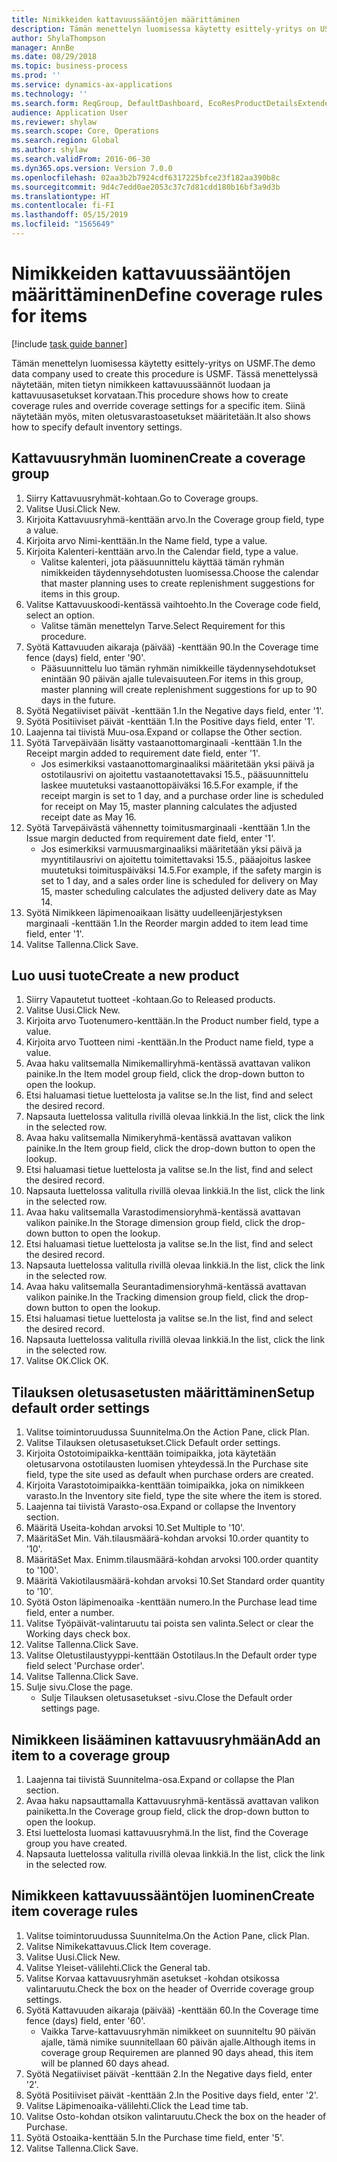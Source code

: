 ```yaml
---
title: Nimikkeiden kattavuussääntöjen määrittäminen
description: Tämän menettelyn luomisessa käytetty esittely-yritys on USMF.
author: ShylaThompson
manager: AnnBe
ms.date: 08/29/2018
ms.topic: business-process
ms.prod: ''
ms.service: dynamics-ax-applications
ms.technology: ''
ms.search.form: ReqGroup, DefaultDashboard, EcoResProductDetailsExtended, EcoResProductCreate, InventItemOrderSetup, ReqItemTable
audience: Application User
ms.reviewer: shylaw
ms.search.scope: Core, Operations
ms.search.region: Global
ms.author: shylaw
ms.search.validFrom: 2016-06-30
ms.dyn365.ops.version: Version 7.0.0
ms.openlocfilehash: 02aa3b2b7924cdf6317225bfce23f182aa390b8c
ms.sourcegitcommit: 9d4c7edd0ae2053c37c7d81cdd180b16bf3a9d3b
ms.translationtype: HT
ms.contentlocale: fi-FI
ms.lasthandoff: 05/15/2019
ms.locfileid: "1565649"
---
```

# <a name="define-coverage-rules-for-items"></a><span data-ttu-id="3d43a-103">Nimikkeiden kattavuussääntöjen määrittäminen</span><span class="sxs-lookup"><span data-stu-id="3d43a-103">Define coverage rules for items</span></span>

[!include [task guide banner](../../includes/task-guide-banner.md)]

<span data-ttu-id="3d43a-104">Tämän menettelyn luomisessa käytetty esittely-yritys on USMF.</span><span class="sxs-lookup"><span data-stu-id="3d43a-104">The demo data company used to create this procedure is USMF.</span></span> <span data-ttu-id="3d43a-105">Tässä menettelyssä näytetään, miten tietyn nimikkeen kattavuussäännöt luodaan ja kattavuusasetukset korvataan.</span><span class="sxs-lookup"><span data-stu-id="3d43a-105">This procedure shows how to create coverage rules and override coverage settings for a specific item.</span></span> <span data-ttu-id="3d43a-106">Siinä näytetään myös, miten oletusvarastoasetukset määritetään.</span><span class="sxs-lookup"><span data-stu-id="3d43a-106">It also shows how to specify default inventory settings.</span></span>


## <a name="create-a-coverage-group"></a><span data-ttu-id="3d43a-107">Kattavuusryhmän luominen</span><span class="sxs-lookup"><span data-stu-id="3d43a-107">Create a coverage group</span></span>
1. <span data-ttu-id="3d43a-108">Siirry Kattavuusryhmät-kohtaan.</span><span class="sxs-lookup"><span data-stu-id="3d43a-108">Go to Coverage groups.</span></span>
2. <span data-ttu-id="3d43a-109">Valitse Uusi.</span><span class="sxs-lookup"><span data-stu-id="3d43a-109">Click New.</span></span>
3. <span data-ttu-id="3d43a-110">Kirjoita Kattavuusryhmä-kenttään arvo.</span><span class="sxs-lookup"><span data-stu-id="3d43a-110">In the Coverage group field, type a value.</span></span>
4. <span data-ttu-id="3d43a-111">Kirjoita arvo Nimi-kenttään.</span><span class="sxs-lookup"><span data-stu-id="3d43a-111">In the Name field, type a value.</span></span>
5. <span data-ttu-id="3d43a-112">Kirjoita Kalenteri-kenttään arvo.</span><span class="sxs-lookup"><span data-stu-id="3d43a-112">In the Calendar field, type a value.</span></span>
    * <span data-ttu-id="3d43a-113">Valitse kalenteri, jota pääsuunnittelu käyttää tämän ryhmän nimikkeiden täydennysehdotusten luomisessa.</span><span class="sxs-lookup"><span data-stu-id="3d43a-113">Choose the calendar that master planning uses to create replenishment suggestions for items in this group.</span></span>  
6. <span data-ttu-id="3d43a-114">Valitse Kattavuuskoodi-kentässä vaihtoehto.</span><span class="sxs-lookup"><span data-stu-id="3d43a-114">In the Coverage code field, select an option.</span></span>
    * <span data-ttu-id="3d43a-115">Valitse tämän menettelyn Tarve.</span><span class="sxs-lookup"><span data-stu-id="3d43a-115">Select Requirement for this procedure.</span></span>  
7. <span data-ttu-id="3d43a-116">Syötä Kattavuuden aikaraja (päivää) -kenttään 90.</span><span class="sxs-lookup"><span data-stu-id="3d43a-116">In the Coverage time fence (days) field, enter '90'.</span></span>
    * <span data-ttu-id="3d43a-117">Pääsuunnittelu luo tämän ryhmän nimikkeille täydennysehdotukset enintään 90 päivän ajalle tulevaisuuteen.</span><span class="sxs-lookup"><span data-stu-id="3d43a-117">For items in this group, master planning will create replenishment suggestions for up to 90 days in the future.</span></span>  
8. <span data-ttu-id="3d43a-118">Syötä Negatiiviset päivät -kenttään 1.</span><span class="sxs-lookup"><span data-stu-id="3d43a-118">In the Negative days field, enter '1'.</span></span>
9. <span data-ttu-id="3d43a-119">Syötä Positiiviset päivät -kenttään 1.</span><span class="sxs-lookup"><span data-stu-id="3d43a-119">In the Positive days field, enter '1'.</span></span>
10. <span data-ttu-id="3d43a-120">Laajenna tai tiivistä Muu-osa.</span><span class="sxs-lookup"><span data-stu-id="3d43a-120">Expand or collapse the Other section.</span></span>
11. <span data-ttu-id="3d43a-121">Syötä Tarvepäivään lisätty vastaanottomarginaali -kenttään 1.</span><span class="sxs-lookup"><span data-stu-id="3d43a-121">In the Receipt margin added to requirement date field, enter '1'.</span></span>
    * <span data-ttu-id="3d43a-122">Jos esimerkiksi vastaanottomarginaaliksi määritetään yksi päivä ja ostotilausrivi on ajoitettu vastaanotettavaksi 15.5., pääsuunnittelu laskee muutetuksi vastaanottopäiväksi 16.5.</span><span class="sxs-lookup"><span data-stu-id="3d43a-122">For example, if the receipt margin is set to 1 day, and a purchase order line is scheduled for receipt on May 15, master planning calculates the adjusted receipt date as May 16.</span></span>  
12. <span data-ttu-id="3d43a-123">Syötä Tarvepäivästä vähennetty toimitusmarginaali -kenttään 1.</span><span class="sxs-lookup"><span data-stu-id="3d43a-123">In the Issue margin deducted from requirement date field, enter '1'.</span></span>
    * <span data-ttu-id="3d43a-124">Jos esimerkiksi varmuusmarginaaliksi määritetään yksi päivä ja myyntitilausrivi on ajoitettu toimitettavaksi 15.5., pääajoitus laskee muutetuksi toimituspäiväksi 14.5.</span><span class="sxs-lookup"><span data-stu-id="3d43a-124">For example, if the safety margin is set to 1 day, and a sales order line is scheduled for delivery on May 15, master scheduling calculates the adjusted delivery date as May 14.</span></span>  
13. <span data-ttu-id="3d43a-125">Syötä Nimikkeen läpimenoaikaan lisätty uudelleenjärjestyksen marginaali -kenttään 1.</span><span class="sxs-lookup"><span data-stu-id="3d43a-125">In the Reorder margin added to item lead time field, enter '1'.</span></span>
14. <span data-ttu-id="3d43a-126">Valitse Tallenna.</span><span class="sxs-lookup"><span data-stu-id="3d43a-126">Click Save.</span></span>

## <a name="create-a-new-product"></a><span data-ttu-id="3d43a-127">Luo uusi tuote</span><span class="sxs-lookup"><span data-stu-id="3d43a-127">Create a new product</span></span>
1. <span data-ttu-id="3d43a-128">Siirry Vapautetut tuotteet -kohtaan.</span><span class="sxs-lookup"><span data-stu-id="3d43a-128">Go to Released products.</span></span>
2. <span data-ttu-id="3d43a-129">Valitse Uusi.</span><span class="sxs-lookup"><span data-stu-id="3d43a-129">Click New.</span></span>
3. <span data-ttu-id="3d43a-130">Kirjoita arvo Tuotenumero-kenttään.</span><span class="sxs-lookup"><span data-stu-id="3d43a-130">In the Product number field, type a value.</span></span>
4. <span data-ttu-id="3d43a-131">Kirjoita arvo Tuotteen nimi -kenttään.</span><span class="sxs-lookup"><span data-stu-id="3d43a-131">In the Product name field, type a value.</span></span>
5. <span data-ttu-id="3d43a-132">Avaa haku valitsemalla Nimikemalliryhmä-kentässä avattavan valikon painike.</span><span class="sxs-lookup"><span data-stu-id="3d43a-132">In the Item model group field, click the drop-down button to open the lookup.</span></span>
6. <span data-ttu-id="3d43a-133">Etsi haluamasi tietue luettelosta ja valitse se.</span><span class="sxs-lookup"><span data-stu-id="3d43a-133">In the list, find and select the desired record.</span></span>
7. <span data-ttu-id="3d43a-134">Napsauta luettelossa valitulla rivillä olevaa linkkiä.</span><span class="sxs-lookup"><span data-stu-id="3d43a-134">In the list, click the link in the selected row.</span></span>
8. <span data-ttu-id="3d43a-135">Avaa haku valitsemalla Nimikeryhmä-kentässä avattavan valikon painike.</span><span class="sxs-lookup"><span data-stu-id="3d43a-135">In the Item group field, click the drop-down button to open the lookup.</span></span>
9. <span data-ttu-id="3d43a-136">Etsi haluamasi tietue luettelosta ja valitse se.</span><span class="sxs-lookup"><span data-stu-id="3d43a-136">In the list, find and select the desired record.</span></span>
10. <span data-ttu-id="3d43a-137">Napsauta luettelossa valitulla rivillä olevaa linkkiä.</span><span class="sxs-lookup"><span data-stu-id="3d43a-137">In the list, click the link in the selected row.</span></span>
11. <span data-ttu-id="3d43a-138">Avaa haku valitsemalla Varastodimensioryhmä-kentässä avattavan valikon painike.</span><span class="sxs-lookup"><span data-stu-id="3d43a-138">In the Storage dimension group field, click the drop-down button to open the lookup.</span></span>
12. <span data-ttu-id="3d43a-139">Etsi haluamasi tietue luettelosta ja valitse se.</span><span class="sxs-lookup"><span data-stu-id="3d43a-139">In the list, find and select the desired record.</span></span>
13. <span data-ttu-id="3d43a-140">Napsauta luettelossa valitulla rivillä olevaa linkkiä.</span><span class="sxs-lookup"><span data-stu-id="3d43a-140">In the list, click the link in the selected row.</span></span>
14. <span data-ttu-id="3d43a-141">Avaa haku valitsemalla Seurantadimensioryhmä-kentässä avattavan valikon painike.</span><span class="sxs-lookup"><span data-stu-id="3d43a-141">In the Tracking dimension group field, click the drop-down button to open the lookup.</span></span>
15. <span data-ttu-id="3d43a-142">Etsi haluamasi tietue luettelosta ja valitse se.</span><span class="sxs-lookup"><span data-stu-id="3d43a-142">In the list, find and select the desired record.</span></span>
16. <span data-ttu-id="3d43a-143">Napsauta luettelossa valitulla rivillä olevaa linkkiä.</span><span class="sxs-lookup"><span data-stu-id="3d43a-143">In the list, click the link in the selected row.</span></span>
17. <span data-ttu-id="3d43a-144">Valitse OK.</span><span class="sxs-lookup"><span data-stu-id="3d43a-144">Click OK.</span></span>

## <a name="setup-default-order-settings"></a><span data-ttu-id="3d43a-145">Tilauksen oletusasetusten määrittäminen</span><span class="sxs-lookup"><span data-stu-id="3d43a-145">Setup default order settings</span></span>
1. <span data-ttu-id="3d43a-146">Valitse toimintoruudussa Suunnitelma.</span><span class="sxs-lookup"><span data-stu-id="3d43a-146">On the Action Pane, click Plan.</span></span>
2. <span data-ttu-id="3d43a-147">Valitse Tilauksen oletusasetukset.</span><span class="sxs-lookup"><span data-stu-id="3d43a-147">Click Default order settings.</span></span>
3. <span data-ttu-id="3d43a-148">Kirjoita Ostotoimipaikka-kenttään toimipaikka, jota käytetään oletusarvona ostotilausten luomisen yhteydessä.</span><span class="sxs-lookup"><span data-stu-id="3d43a-148">In the Purchase site field, type the site used as default when purchase orders are created.</span></span>
4. <span data-ttu-id="3d43a-149">Kirjoita Varastotoimipaikka-kenttään toimipaikka, joka on nimikkeen varasto.</span><span class="sxs-lookup"><span data-stu-id="3d43a-149">In the Inventory site field, type the site where the item is stored.</span></span>
5. <span data-ttu-id="3d43a-150">Laajenna tai tiivistä Varasto-osa.</span><span class="sxs-lookup"><span data-stu-id="3d43a-150">Expand or collapse the Inventory section.</span></span>
6. <span data-ttu-id="3d43a-151">Määritä Useita-kohdan arvoksi 10.</span><span class="sxs-lookup"><span data-stu-id="3d43a-151">Set Multiple to '10'.</span></span>
7. <span data-ttu-id="3d43a-152">Määritä</span><span class="sxs-lookup"><span data-stu-id="3d43a-152">Set Min.</span></span> <span data-ttu-id="3d43a-153">Väh.tilausmäärä-kohdan arvoksi 10.</span><span class="sxs-lookup"><span data-stu-id="3d43a-153">order quantity to '10'.</span></span>
8. <span data-ttu-id="3d43a-154">Määritä</span><span class="sxs-lookup"><span data-stu-id="3d43a-154">Set Max.</span></span> <span data-ttu-id="3d43a-155">Enimm.tilausmäärä-kohdan arvoksi 100.</span><span class="sxs-lookup"><span data-stu-id="3d43a-155">order quantity to '100'.</span></span>
9. <span data-ttu-id="3d43a-156">Määritä Vakiotilausmäärä-kohdan arvoksi 10.</span><span class="sxs-lookup"><span data-stu-id="3d43a-156">Set Standard order quantity to '10'.</span></span>
10. <span data-ttu-id="3d43a-157">Syötä Oston läpimenoaika -kenttään numero.</span><span class="sxs-lookup"><span data-stu-id="3d43a-157">In the Purchase lead time field, enter a number.</span></span>
11. <span data-ttu-id="3d43a-158">Valitse Työpäivät-valintaruutu tai poista sen valinta.</span><span class="sxs-lookup"><span data-stu-id="3d43a-158">Select or clear the Working days check box.</span></span>
12. <span data-ttu-id="3d43a-159">Valitse Tallenna.</span><span class="sxs-lookup"><span data-stu-id="3d43a-159">Click Save.</span></span>
13. <span data-ttu-id="3d43a-160">Valitse Oletustilaustyyppi-kenttään Ostotilaus.</span><span class="sxs-lookup"><span data-stu-id="3d43a-160">In the Default order type field select 'Purchase order'.</span></span>
14. <span data-ttu-id="3d43a-161">Valitse Tallenna.</span><span class="sxs-lookup"><span data-stu-id="3d43a-161">Click Save.</span></span>
15. <span data-ttu-id="3d43a-162">Sulje sivu.</span><span class="sxs-lookup"><span data-stu-id="3d43a-162">Close the page.</span></span>
    * <span data-ttu-id="3d43a-163">Sulje Tilauksen oletusasetukset -sivu.</span><span class="sxs-lookup"><span data-stu-id="3d43a-163">Close the Default order settings page.</span></span>  

## <a name="add-an-item-to-a-coverage-group"></a><span data-ttu-id="3d43a-164">Nimikkeen lisääminen kattavuusryhmään</span><span class="sxs-lookup"><span data-stu-id="3d43a-164">Add an item to a coverage group</span></span>
1. <span data-ttu-id="3d43a-165">Laajenna tai tiivistä Suunnitelma-osa.</span><span class="sxs-lookup"><span data-stu-id="3d43a-165">Expand or collapse the Plan section.</span></span>
2. <span data-ttu-id="3d43a-166">Avaa haku napsauttamalla Kattavuusryhmä-kentässä avattavan valikon painiketta.</span><span class="sxs-lookup"><span data-stu-id="3d43a-166">In the Coverage group field, click the drop-down button to open the lookup.</span></span>
3. <span data-ttu-id="3d43a-167">Etsi luettelosta luomasi kattavuusryhmä.</span><span class="sxs-lookup"><span data-stu-id="3d43a-167">In the list, find the Coverage group you have created.</span></span>
4. <span data-ttu-id="3d43a-168">Napsauta luettelossa valitulla rivillä olevaa linkkiä.</span><span class="sxs-lookup"><span data-stu-id="3d43a-168">In the list, click the link in the selected row.</span></span>

## <a name="create-item-coverage-rules"></a><span data-ttu-id="3d43a-169">Nimikkeen kattavuussääntöjen luominen</span><span class="sxs-lookup"><span data-stu-id="3d43a-169">Create item coverage rules</span></span>
1. <span data-ttu-id="3d43a-170">Valitse toimintoruudussa Suunnitelma.</span><span class="sxs-lookup"><span data-stu-id="3d43a-170">On the Action Pane, click Plan.</span></span>
2. <span data-ttu-id="3d43a-171">Valitse Nimikekattavuus.</span><span class="sxs-lookup"><span data-stu-id="3d43a-171">Click Item coverage.</span></span>
3. <span data-ttu-id="3d43a-172">Valitse Uusi.</span><span class="sxs-lookup"><span data-stu-id="3d43a-172">Click New.</span></span>
4. <span data-ttu-id="3d43a-173">Valitse Yleiset-välilehti.</span><span class="sxs-lookup"><span data-stu-id="3d43a-173">Click the General tab.</span></span>
5. <span data-ttu-id="3d43a-174">Valitse Korvaa kattavuusryhmän asetukset -kohdan otsikossa valintaruutu.</span><span class="sxs-lookup"><span data-stu-id="3d43a-174">Check the box on the header of Override coverage group settings.</span></span>
6. <span data-ttu-id="3d43a-175">Syötä Kattavuuden aikaraja (päivää) -kenttään 60.</span><span class="sxs-lookup"><span data-stu-id="3d43a-175">In the Coverage time fence (days) field, enter '60'.</span></span>
    * <span data-ttu-id="3d43a-176">Vaikka Tarve-kattavuusryhmän nimikkeet on suunniteltu 90 päivän ajalle, tämä nimike suunnitellaan 60 päivän ajalle.</span><span class="sxs-lookup"><span data-stu-id="3d43a-176">Although items in coverage group Requiremen are planned 90 days ahead, this item will be planned 60 days ahead.</span></span>  
7. <span data-ttu-id="3d43a-177">Syötä Negatiiviset päivät -kenttään 2.</span><span class="sxs-lookup"><span data-stu-id="3d43a-177">In the Negative days field, enter '2'.</span></span>
8. <span data-ttu-id="3d43a-178">Syötä Positiiviset päivät -kenttään 2.</span><span class="sxs-lookup"><span data-stu-id="3d43a-178">In the Positive days field, enter '2'.</span></span>
9. <span data-ttu-id="3d43a-179">Valitse Läpimenoaika-välilehti.</span><span class="sxs-lookup"><span data-stu-id="3d43a-179">Click the Lead time tab.</span></span>
10. <span data-ttu-id="3d43a-180">Valitse Osto-kohdan otsikon valintaruutu.</span><span class="sxs-lookup"><span data-stu-id="3d43a-180">Check the box on the header of Purchase.</span></span>
11. <span data-ttu-id="3d43a-181">Syötä Ostoaika-kenttään 5.</span><span class="sxs-lookup"><span data-stu-id="3d43a-181">In the Purchase time field, enter '5'.</span></span>
12. <span data-ttu-id="3d43a-182">Valitse Tallenna.</span><span class="sxs-lookup"><span data-stu-id="3d43a-182">Click Save.</span></span>

